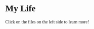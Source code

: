 # <span style="font-family: Arno Pro">My Life</span>

<span style="font-family: Arno Pro">
Click on the files on the left side to learn more!
</span>